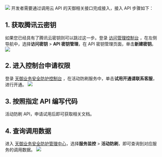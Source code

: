 
![](https://mc.qcloudimg.com/static/img/8ca9a05cd0eb30cd31a5f96aeab656f8/image.png)
开发者需要通过调用云 API 的天御相关接口完成接入，接入 API 步骤如下：

## 1. 获取腾讯云密钥
如果您已经具有了腾讯云密钥则可以跳过这一步。登录 [访问管理控制台](https://console.cloud.tencent.com/capi) ，在左侧导航中，选择**访问密钥** > **API 密钥管理**，在 API 密钥管理页面，单击**新建密钥**。
![](https://main.qcloudimg.com/raw/86179ef78535ca27095f525c99136766.png)

## 2. 进入控制台申请权限
登录 [天御业务安全防护控制台](https://console.cloud.tencent.com/tianyu/overview) ，在活动防刷服务中，单击**试用开通请联系客服**，进行开通。
![](https://main.qcloudimg.com/raw/03256aecc8c80efe94b3e6c8969b65bb.png)

## 3. 按照指定 API 编写代码
活动防刷 API，申请试用后即可获取相关文档。

## 4. 查询调用数据
进入 [天御业务安全防护管理中心](https://console.cloud.tencent.com/tianyu/service/ActivityAntiRush)，选择**服务监控** > **活动防刷**，即可查询到对应服务的调用数据。
![](https://main.qcloudimg.com/raw/80af269fbfed73ea7c17bcdf8aae570a.png)
